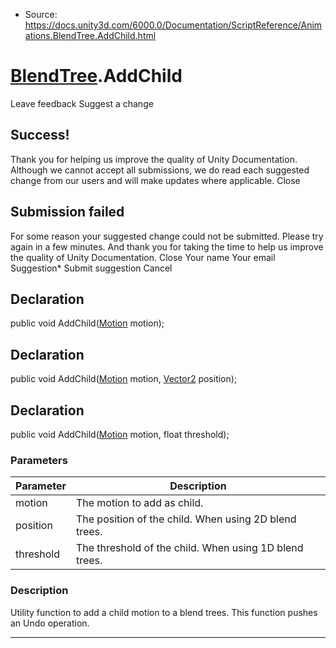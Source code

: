 * Source: https://docs.unity3d.com/6000.0/Documentation/ScriptReference/Animations.BlendTree.AddChild.html

#  [BlendTree](https://docs.unity3d.com/6000.0/Documentation/ScriptReference/Animations.BlendTree.html).AddChild
Leave feedback
Suggest a change
## Success!
Thank you for helping us improve the quality of Unity Documentation. Although we cannot accept all submissions, we do read each suggested change from our users and will make updates where applicable.
Close
## Submission failed
For some reason your suggested change could not be submitted. Please <a>try again</a> in a few minutes. And thank you for taking the time to help us improve the quality of Unity Documentation.
Close
Your name Your email Suggestion* Submit suggestion
Cancel
## Declaration
public void AddChild([Motion](https://docs.unity3d.com/6000.0/Documentation/ScriptReference/Motion.html) motion); 
## Declaration
public void AddChild([Motion](https://docs.unity3d.com/6000.0/Documentation/ScriptReference/Motion.html) motion, [Vector2](https://docs.unity3d.com/6000.0/Documentation/ScriptReference/Vector2.html) position); 
## Declaration
public void AddChild([Motion](https://docs.unity3d.com/6000.0/Documentation/ScriptReference/Motion.html) motion, float threshold); 
### Parameters
Parameter | Description  
---|---  
motion | The motion to add as child.  
position | The position of the child. When using 2D blend trees.  
threshold | The threshold of the child. When using 1D blend trees.  
### Description
Utility function to add a child motion to a blend trees.
This function pushes an Undo operation.
* * *
